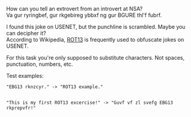 <p>How can you tell an extrovert from an introvert at NSA?<br>Va gur ryringbef, gur rkgebireg ybbxf ng gur BGURE thl'f fubrf.</p>
<p>I found this joke on USENET, but the punchline is scrambled. Maybe you can decipher it?<br>According to Wikipedia, <a href="http://en.wikipedia.org/wiki/ROT13" data-turbolinks="false" target="_blank">ROT13</a> is frequently used to obfuscate jokes on USENET.</p>
<p>For this task you're only supposed to substitute characters. Not spaces, punctuation, numbers, etc.</p>
<p>Test examples:</p>
<pre><code>"EBG13 rknzcyr." -&gt; "ROT13 example."

"This is my first ROT13 excercise!" -&gt; "Guvf vf zl svefg EBG13 rkprepvfr!"
</code></pre>

